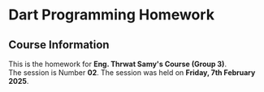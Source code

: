 # Dart Programming Homework

## Course Information
This is the homework for **Eng. Thrwat Samy's Course (Group 3)**.  
The session is Number **02**.
The session was held on **Friday, 7th February 2025**.
